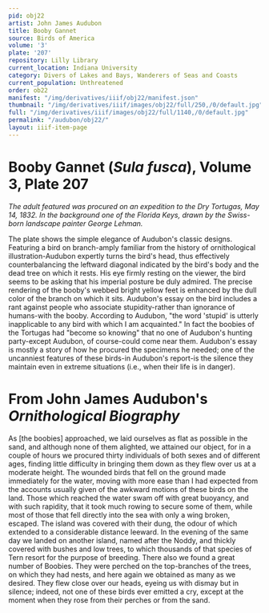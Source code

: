 ```yaml
---
pid: obj22
artist: John James Audubon
title: Booby Gannet
source: Birds of America
volume: '3'
plate: '207'
repository: Lilly Library
current_location: Indiana University
category: Divers of Lakes and Bays, Wanderers of Seas and Coasts
current_population: Unthreatened
order: ob22
manifest: "/img/derivatives/iiif/obj22/manifest.json"
thumbnail: "/img/derivatives/iiif/images/obj22/full/250,/0/default.jpg"
full: "/img/derivatives/iiif/images/obj22/full/1140,/0/default.jpg"
permalink: "/audubon/obj22/"
layout: iiif-item-page
---
```


# Booby Gannet (_Sula fusca_), Volume 3, Plate 207

_The adult featured was procured on an expedition to the Dry Tortugas, May 14, 1832. In the background one of the Florida Keys, drawn by the Swiss-born landscape painter George Lehman._

The plate shows the simple elegance of Audubon's classic designs. Featuring a bird on branch-amply familiar from the history of ornithological illustration-Audubon expertly turns the bird's head, thus effectively counterbalancing the leftward diagonal indicated by the bird's body and the dead tree on which it rests. His eye firmly resting on the viewer, the bird seems to be asking that his imperial posture be duly admired. The precise rendering of the booby's webbed bright yellow feet is enhanced by the dull color of the branch on which it sits. Audubon's essay on the bird includes a rant against people who associate stupidity-rather than ignorance of humans-with the booby. According to Audubon, "the word 'stupid' is utterly inapplicable to any bird with which I am acquainted." In fact the boobies of the Tortugas had "become so knowing" that no one of Audubon's hunting party-except Audubon, of course-could come near them. Audubon's essay is mostly a story of how he procured the specimens he needed; one of the uncanniest features of these birds-in Audubon's report-is the silence they maintain even in extreme situations (i.e., when their life is in danger).

# From John James Audubon's _Ornithological Biography_

As [the boobies] approached, we laid ourselves as flat as possible in the sand, and although none of them alighted, we attained our object, for in a couple of hours we procured thirty individuals of both sexes and of different ages, finding little difficulty in bringing them down as they flew over us at a moderate height. The wounded birds that fell on the ground made immediately for the water, moving with more ease than I had expected from the accounts usually given of the awkward motions of these birds on the land. Those which reached the water swam off with great buoyancy, and with such rapidity, that it took much rowing to secure some of them, while most of those that fell directly into the sea with only a wing broken, escaped. The island was covered with their dung, the odour of which extended to a considerable distance leeward. In the evening of the same day we landed on another island, named after the Noddy, and thickly covered with bushes and low trees, to which thousands of that species of Tern resort for the purpose of breeding. There also we found a great number of Boobies. They were perched on the top-branches of the trees, on which they had nests, and here again we obtained as many as we desired. They flew close over our heads, eyeing us with dismay but in silence; indeed, not one of these birds ever emitted a cry, except at the moment when they rose from their perches or from the sand.
